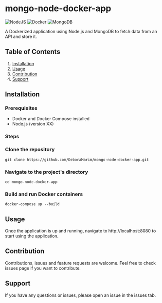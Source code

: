 # mongo-node-docker-app

![NodeJS](https://img.shields.io/badge/node.js-6DA55F?style=for-the-badge&logo=node.js&logoColor=white)
![Docker](https://img.shields.io/badge/docker-%230db7ed.svg?style=for-the-badge&logo=docker&logoColor=white)
![MongoDB](https://img.shields.io/badge/MongoDB-%234ea94b.svg?style=for-the-badge&logo=mongodb&logoColor=white)

A Dockerized application using Node.js and MongoDB to fetch data from an API and store it. 

## Table of Contents

1. [Installation](#installation)
2. [Usage](#usage)
3. [Contribution](#contribution)
4. [Support](#support)


## Installation

### Prerequisites

- Docker and Docker Compose installed
- Node.js (version XX)

### Steps


### Clone the repository
`git clone https://github.com/DeboraMarim/mongo-node-docker-app.git`

 

### Navigate to the project's directory
`cd mongo-node-docker-app`

### Build and run Docker containers
`docker-compose up --build`


## Usage
Once the application is up and running, navigate to http://localhost:8080 to start using the application.


## Contribution
Contributions, issues and feature requests are welcome. Feel free to check issues page if you want to contribute.

## Support
If you have any questions or issues, please open an issue in the issues tab. 
